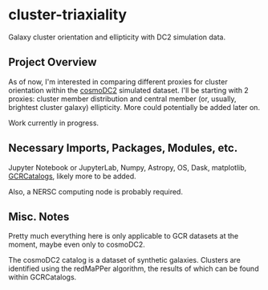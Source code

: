 # cluster-triaxiality
Galaxy cluster orientation and ellipticity with DC2 simulation data.

## Project Overview
As of now, I'm interested in comparing different proxies for cluster orientation within the [cosmoDC2](https://github.com/LSSTDESC/cosmodc2) simulated dataset. I'll be starting with 2 proxies: cluster member distribution and central member (or, usually, brightest cluster galaxy) ellipticity. More could potentially be added later on.

Work currently in progress.

## Necessary Imports, Packages, Modules, etc.

Jupyter Notebook or JupyterLab, Numpy, Astropy, OS, Dask, matplotlib, [GCRCatalogs](https://github.com/LSSTDESC/gcr-catalogs), likely more to be added.

Also, a NERSC computing node is probably required.

## Misc. Notes

Pretty much everything here is only applicable to GCR datasets at the moment, maybe even only to cosmoDC2.

The cosmoDC2 catalog is a dataset of synthetic galaxies. Clusters are identified using the redMaPPer algorithm, the results of which can be found within GCRCatalogs.
